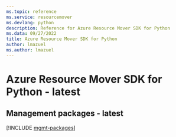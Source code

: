 ```yaml
---
ms.topic: reference
ms.service: resourcemover
ms.devlang: python
description: Reference for Azure Resource Mover SDK for Python
ms.data: 09/27/2022
title: Azure Resource Mover SDK for Python
author: lmazuel
ms.author: lmazuel
---
```

# Azure Resource Mover SDK for Python - latest

## Management packages - latest
[!INCLUDE [mgmt-packages](resource-mover-mgmt-index.md)]